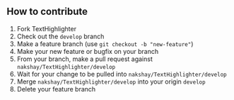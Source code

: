 ## How to contribute


1. Fork TextHighlighter
1. Check out the `develop` branch
1. Make a feature branch (use `git checkout -b "new-feature"`)
1. Make your new feature or bugfix on your branch
1. From your branch, make a pull request against `nakshay/TextHighlighter/develop`
1. Wait for your change to be pulled into `nakshay/TextHighlighter/develop`
1. Merge `nakshay/TextHighlighter/develop` into your origin `develop`
1. Delete your feature branch